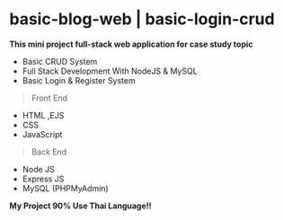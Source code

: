 # basic-blog-web | basic-login-crud
**This mini project full-stack web application for case study topic**
* Basic CRUD System
* Full Stack Development With NodeJS & MySQL
* Basic Login & Register System
> Front End
* HTML ,EJS
* CSS
* JavaScript
> Back End
* Node JS
* Express JS
* MySQL (PHPMyAdmin)

**My Project 90% Use Thai Language!!**
